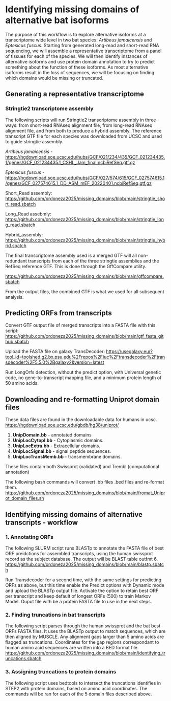 # Identifying missing domains of alternative bat isoforms 
The purpose of this workflow is to explore alternative isoforms at a transcriptome wide level in two bat species: *Artibeus jamaicensis* and *Eptesicus fuscus*. Starting from generated long-read and short-read RNA sequencing, we will assemble a representative transcriptome from a panel of tissues for each of the species. We will then identify instances of alternative isoforms and use protein domain annotation to try to predict something about the function of these isoforms. As most alternative isoforms result in the loss of sequences, we will be focusing on finding which domains would be missing or truncated.    
## Generating a representative transcriptome

### Stringtie2 transcriptome assembly

The following scripts will run Stringtie2 transcriptome assembly in three ways: from short-read RNAseq alignment file, from long-read RNAseq alignment file, and from both to produce a hybrid assembly. The reference transcript GTF file for each species was downloaded from UCSC and used to guide stringtie assembly. 

*Artibeus jamaicensis* - https://hgdownload.soe.ucsc.edu/hubs/GCF/021/234/435/GCF_021234435.1/genes/GCF_021234435.1_CSHL_Jam_final.ncbiRefSeq.gtf.gz

*Eptesicus fuscus* - https://hgdownload.soe.ucsc.edu/hubs/GCF/027/574/615/GCF_027574615.1/genes/GCF_027574615.1_DD_ASM_mEF_20220401.ncbiRefSeq.gtf.gz

Short_Read assembly: https://github.com/ordoneza2025/missing_domains/blob/main/stringtie_short_read.sbatch

Long_Read assebmly: https://github.com/ordoneza2025/missing_domains/blob/main/stringtie_long_read.sbatch

Hybrid_assembly: https://github.com/ordoneza2025/missing_domains/blob/main/stringtie_hybrid.sbatch 

The final transcriptome assembly used is a merged GTF will all non-redundant transcripts from each of the three stringtie assemblies and the RefSeq reference GTF. This is done through the GffCompare utility.

https://github.com/ordoneza2025/missing_domains/blob/main/gffcompare.sbatch

From the output files, the combined GTF is what we used for all subsequent analysis. 

## Predicting ORFs from transcripts

Convert GTF output file of merged transcripts into a FASTA file with this script: 
https://github.com/ordoneza2025/missing_domains/blob/main/gtf_fasta_github.sbatch

Upload the FASTA file on galaxy TransDecoder: https://usegalaxy.eu/?tool_id=toolshed.g2.bx.psu.edu%2Frepos%2Fiuc%2Ftransdecoder%2Ftransdecoder%2F5.5.0%2Bgalaxy2&version=latest

Run LongOrfs detection, without the predict option, with Universal genetic code, no gene-to-transcript mapping file, and a minimum protein length of 50 amino acids. 


## Downloading and re-formatting Uniprot domain files 

These data files are found in the downloadable data for humans in ucsc. 
https://hgdownload.soe.ucsc.edu/gbdb/hg38/uniprot/

1. **UnipDomain.bb** - annotated domains
2. **UnipLocCytopl.bb** - Cytoplasmic domains.
3. **UnipLocExtra.bb** - Extracellular domains.
4. **UnipLocSignal.bb** - signal peptide sequences. 
5. **UnipLocTransMemb.bb** - transmembrane domains.

These files contain both Swissprot (validated) and Trembl (computational annotation) 

The following bash commands will convert .bb files .bed files and re-format them. 
https://github.com/ordoneza2025/missing_domains/blob/main/fromat_Uniprot_domain_files.sh
   
## Identifying missing domains of alternative transcripts - workflow

### 1. Annotating ORFs

The following SLURM script runs BLASTp to annotate the FASTA file of best ORF preidctions for assembled transcripts, using the human swissprot record as the subject database. The output will be BLAST table outfmt 6. 
https://github.com/ordoneza2025/missing_domains/blob/main/blastp.sbatch

Run Transdecoder for a second time, with the same settings for predicting ORFs as above, but this time enable the Predict options with Dynamic mode and upload the BLASTp output file. Activate the option to retain best ORF per transcript and keep default of longest ORFs (500) to train Markov Model. Ouput file with be a protein FASTA file to use in the next steps. 

### 2. Finding truncations in bat transcripts

The following script parses through the human swissprot and the bat best ORFs FASTA files. It uses the BLASTp output to match sequences, which are then aligned by MUSCLE. Any alignment gaps larger than 5 amino acids are flagged as truncations. Coordinates for the gap regions correspondant to human amino acid sequences are written into a BED format file. 
https://github.com/ordoneza2025/missing_domains/blob/main/identifying_truncations.sbatch

### 3. Assigning truncations to protein domains

The following script uses bedtools to intersect the truncations identifies in STEP2 with protein domains, based on amino acid coordinates. The commands will be ran for each of the 5 domain files described above.   








